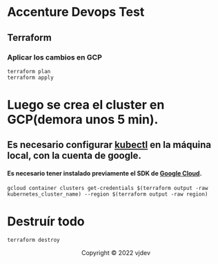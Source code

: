 # Accenture Devops Test

## Terraform

### Aplicar los cambios en GCP
```
terraform plan
terraform apply
```

# Luego se crea el cluster en GCP(demora unos 5 min).
## Es necesario configurar [kubectl](https://kubernetes.io/docs/tasks/tools/) en la máquina local, con la cuenta de google.
#### Es necesario tener instalado previamente el SDK de [Google Cloud](https://cloud.google.com/sdk/docs/install?hl=es-419).
```
gcloud container clusters get-credentials $(terraform output -raw kubernetes_cluster_name) --region $(terraform output -raw region)
```

# Destruír todo
```
terraform destroy
```

<p align="center">Copyright © 2022 vjdev</p>